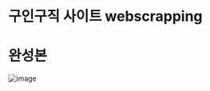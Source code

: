 # 구인구직 사이트 webscrapping

# 완성본
![image](https://github.com/user-attachments/assets/30a3f553-13da-4a48-94ab-6fbfc20aa3f0)
